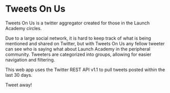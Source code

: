 Tweets On Us
=============
Tweets On Us is a twitter aggregator created for those in the Launch Academy circles. 

Due to a large social network, it is hard to keep track of what is being mentioned and shared on Twitter, but with Tweets On Us any fellow tweeter can see who is saying what about Launch Academy in the peripheral community.
Tweeters are categorized into groups, allowing for easier navigation and filtering.

This web app uses the Twitter REST API v1.1 to pull tweets posted within the last 30 days.

Tweet away!
